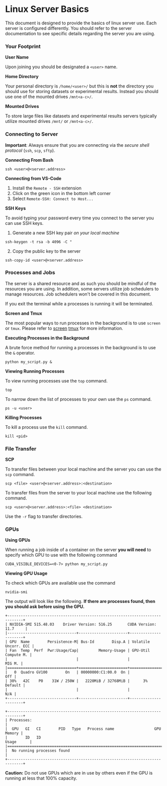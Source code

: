 # Linux Server Basics

This document is designed to provide the basics of linux server use.
Each server is configured differently.
You should refer to the server documentation to see specific details regarding the server you are using.

### Your Footprint

**User Name**

Upon joining you should be designated a `<user>` name.

**Home Directory**

Your personal directory is `/home/<user>/` but this is **not** the directory you should use for storing datasets or experimental results. Instead you should use one of the mounted drives `/mnt<a-c>/`.

**Mounted Drives**

To store large files like datasets and experimental results servers typically utilize mounted drives `/mnt/` or `/mnt<a-c>/`.

### Connecting to Server

**Important**: Always ensure that you are connecting via the *secure shell protocol* (`ssh`, `scp`, `sftp`).

**Connecting From Bash**

```
ssh <user>@<server.address>
```

**Connecting from VS-Code**

1. Install the `Remote - SSH` extension
2. Click on the green icon in the bottom left corner
3. Select `Remote-SSH: Connect to Host...`

**SSH Keys**

To avoid typing your password every time you connect to the server you can use SSH keys.

1. Generate a new SSH key pair *on your local machine*

```
ssh-keygen -t rsa -b 4096 -C "
```

2. Copy the public key to the server

```
ssh-copy-id <user>@<server.address>
```

### Processes and Jobs

The server is a shared resource and as such you should be mindful of the resources you are using.
In addition, some servers utilize job schedulers to manage resources.
Job schedulers won't be covered in this document.

If you exit the terminal while a processes is running it will be terminated.

**Screen and Tmux**

The most popular ways to run processes in the background is to use `screen` or `tmux`.
Please refer to [screen](https://www.geeksforgeeks.org/screen-command-in-linux-with-examples/) [tmux](https://www.geeksforgeeks.org/tmux-in-linux/) for more information.

**Executing Processes in the Background**

A brute force method for running a processes in the background is to use the `&` operator.

```
python my_script.py &
```

**Viewing Running Processes**

To view running processes use the `top` command.

```
top
```

To narrow down the list of processes to your own use the `ps` command.

```
ps -u <user>
```

**Killing Processes**

To kill a process use the `kill` command.

```
kill <pid>
```

### File Transfer

**SCP**

To transfer files between your local machine and the server you can use the `scp` command.

```
scp <file> <user>@<server.address>:<destination>
```

To transfer files from the server to your local machine use the following command.

```
scp <user>@<server.address>:<file> <destination>
```

Use the `-r` flag to transfer directories.


### GPUs

**Using GPUs**

When running a job inside of a container on the server **you will need** to specify which GPU to use with the following command

```
CUDA_VISIBLE_DEVICES=<0-7> python my_script.py
```

**Viewing GPU Usage**

To check which GPUs are available use the command

```
nvidia-smi
```

The output will look like the following. **If there are processes found, then you should ask before using the GPU.**

```
+-----------------------------------------------------------------------------+
| NVIDIA-SMI 515.48.03    Driver Version: 516.25       CUDA Version: 11.7     |
|-------------------------------+----------------------+----------------------+
| GPU  Name        Persistence-M| Bus-Id        Disp.A | Volatile Uncorr. ECC |
| Fan  Temp  Perf  Pwr:Usage/Cap|         Memory-Usage | GPU-Util  Compute M. |
|                               |                      |               MIG M. |
|===============================+======================+======================|
|   0  Quadro GV100        On   | 00000000:C1:00.0  On |                  Off |
| 30%   42C    P0    31W / 250W |   2220MiB / 32768MiB |      3%      Default |
|                               |                      |                  N/A |
+-------------------------------+----------------------+----------------------+
                                                                               
+-----------------------------------------------------------------------------+
| Processes:                                                                  |
|  GPU   GI   CI        PID   Type   Process name                  GPU Memory |
|        ID   ID                                                   Usage      |
|=============================================================================|
|  No running processes found                                                 |
+-----------------------------------------------------------------------------+
```

**Caution:** Do not use GPUs which are in use by others even if the GPU is running at less that $100\%$ capacity.
